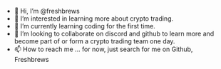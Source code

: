 - 👋 Hi, I’m @freshbrews
- 👀 I’m interested in learning more about crypto trading.
- 🌱 I’m currently learning coding for the first time.
- 💞️ I’m looking to collaborate on discord and github to learn more and become part of or form a crypto trading team one day.
- 📫 How to reach me ... for now, just search for me on Github, Freshbrews

<!---
freshbrews/freshbrews is a ✨ special ✨ repository because its `README.md` (this file) appears on your GitHub profile.
You can click the Preview link to take a look at your changes.
--->

